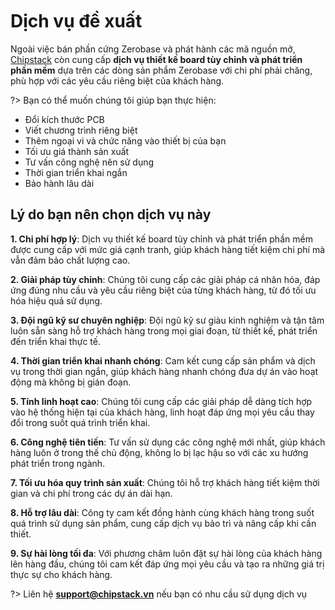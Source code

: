 <br>
<br>
<br>

# Dịch vụ đề xuất

Ngoài việc bán phần cứng Zerobase và phát hành các mã nguồn mở, [Chipstack](https://chipstack.vn) còn cung cấp **dịch vụ thiết kế board tùy chỉnh và phát triển phần mềm** dựa trên các dòng sản phẩm Zerobase với chi phí phải chăng, phù hợp với các yêu cầu riêng biệt của khách hàng.

?> Bạn có thể muốn chúng tôi giúp bạn thực hiện:
- Đổi kích thước PCB
- Viết chương trình riêng biệt
- Thêm ngoại vi và chức năng vào thiết bị của bạn
- Tối ưu giá thành sản xuất
- Tư vấn công nghệ nên sử dụng
- Thời gian triển khai ngắn
- Bảo hành lâu dài

## Lý do bạn nên chọn dịch vụ này

**1. Chi phí hợp lý**: Dịch vụ thiết kế board tùy chỉnh và phát triển phần mềm được cung cấp với mức giá cạnh tranh, giúp khách hàng tiết kiệm chi phí mà vẫn đảm bảo chất lượng cao.

**2. Giải pháp tùy chỉnh**: Chúng tôi cung cấp các giải pháp cá nhân hóa, đáp ứng đúng nhu cầu và yêu cầu riêng biệt của từng khách hàng, từ đó tối ưu hóa hiệu quả sử dụng.

**3. Đội ngũ kỹ sư chuyên nghiệp**: Đội ngũ kỹ sư giàu kinh nghiệm và tận tâm luôn sẵn sàng hỗ trợ khách hàng trong mọi giai đoạn, từ thiết kế, phát triển đến triển khai thực tế.

**4. Thời gian triển khai nhanh chóng**: Cam kết cung cấp sản phẩm và dịch vụ trong thời gian ngắn, giúp khách hàng nhanh chóng đưa dự án vào hoạt động mà không bị gián đoạn.

**5. Tính linh hoạt cao**: Chúng tôi cung cấp các giải pháp dễ dàng tích hợp vào hệ thống hiện tại của khách hàng, linh hoạt đáp ứng mọi yêu cầu thay đổi trong suốt quá trình triển khai.

**6. Công nghệ tiên tiến**: Tư vấn sử dụng các công nghệ mới nhất, giúp khách hàng luôn ở trong thế chủ động, không lo bị lạc hậu so với các xu hướng phát triển trong ngành.

**7. Tối ưu hóa quy trình sản xuất**: Chúng tôi hỗ trợ khách hàng tiết kiệm thời gian và chi phí trong các dự án dài hạn.

**8. Hỗ trợ lâu dài**: Công ty cam kết đồng hành cùng khách hàng trong suốt quá trình sử dụng sản phẩm, cung cấp dịch vụ bảo trì và nâng cấp khi cần thiết.

**9. Sự hài lòng tối đa**: Với phương châm luôn đặt sự hài lòng của khách hàng lên hàng đầu, chúng tôi cam kết đáp ứng mọi yêu cầu và tạo ra những giá trị thực sự cho khách hàng.

?> Liên hệ **support@chipstack.vn** nếu bạn có nhu cầu sử dụng dịch vụ

